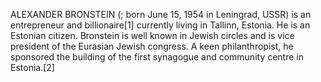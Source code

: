 ALEXANDER BRONSTEIN (; born June 15, 1954 in Leningrad, USSR) is an entrepreneur and billionaire[1] currently living in Tallinn, Estonia. He is an Estonian citizen. Bronstein is well known in Jewish circles and is vice president of the Eurasian Jewish congress. A keen philanthropist, he sponsored the building of the first synagogue and community centre in Estonia.[2]
